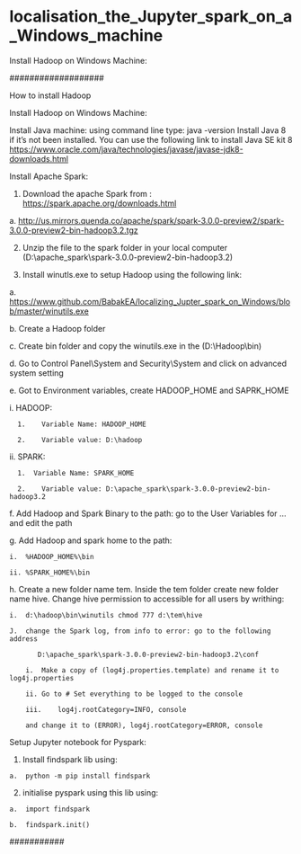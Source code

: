 # localisation_the_Jupyter_spark_on_a_Windows_machine
Install Hadoop on Windows Machine:


###################

How to install Hadoop

Install Hadoop on Windows Machine:

Install Java machine:
using command line type:  java -version 
Install Java 8 if it’s not been installed. You can use the following link to install Java SE kit 8 
https://www.oracle.com/java/technologies/javase/javase-jdk8-downloads.html

 
Install Apache Spark:
1)	Download the apache Spark from : https://spark.apache.org/downloads.html

  a.	http://us.mirrors.quenda.co/apache/spark/spark-3.0.0-preview2/spark-3.0.0-preview2-bin-hadoop3.2.tgz
  
2)	Unzip the file to the spark folder in your local computer (D:\apache_spark\spark-3.0.0-preview2-bin-hadoop3.2)

3)	Install winutls.exe to setup Hadoop using the following link:

  a.	https://www.github.com/BabakEA/localizing_Jupter_spark_on_Windows/blob/master/winutils.exe
  
  b.	Create a Hadoop folder 
  
  c.	Create bin folder and copy the winutils.exe in the (D:\Hadoop\bin\)
  
  d.	Go to Control Panel\System and Security\System and click on advanced system setting 
  
  e.	Got to Environment variables, create HADOOP_HOME and SAPRK_HOME 
  
   i.	HADOOP:
   
      1.	Variable Name: HADOOP_HOME 
      
      2.	Variable value: D:\hadoop
      
   ii.	SPARK:
    
      1.  Variable Name: SPARK_HOME 
      
      2.	Variable value: D:\apache_spark\spark-3.0.0-preview2-bin-hadoop3.2
      
f.	Add Hadoop and Spark Binary to the path: go to the User Variables for … and edit the path

 g.	Add Hadoop and spark home to the path:
 
    i.	%HADOOP_HOME%\bin
    
    ii.	%SPARK_HOME%\bin
    
 
 
  h.	Create a new folder name tem. Inside the tem folder create new folder name hive. Change hive permission to accessible for all users by writhing:
  
    i.	d:\hadoop\bin\winutils chmod 777 d:\tem\hive
    
    J.	change the Spark log, from info to error: go to the following address 
    
    	   D:\apache_spark\spark-3.0.0-preview2-bin-hadoop3.2\conf
    
        i.	Make a copy of (log4j.properties.template) and rename it to log4j.properties
        
        ii.	Go to # Set everything to be logged to the console
        
        iii.	log4j.rootCategory=INFO, console 
        
        and change it to (ERROR), log4j.rootCategory=ERROR, console
        

Setup Jupyter notebook for Pyspark:

  1)	Install findspark lib using:
  
    a.	python -m pip install findspark
    
  2)	initialise pyspark using this lib using:
  
    a.	import findspark
    
    b.	findspark.init()
    
###########

    


